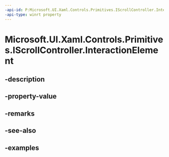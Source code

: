 ```yaml
---
-api-id: P:Microsoft.UI.Xaml.Controls.Primitives.IScrollController.InteractionElement
-api-type: winrt property
---
```


# Microsoft.UI.Xaml.Controls.Primitives.IScrollController.InteractionElement

<!--
public Windows.UI.Xaml.UIElement InteractionElement { get; }
-->


## -description

## -property-value

## -remarks

## -see-also

## -examples


